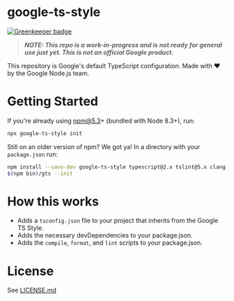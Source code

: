 # google-ts-style

[![Greenkeeper badge](https://badges.greenkeeper.io/google/ts-style.svg)](https://greenkeeper.io/)

> ***NOTE: This repo is a work-in-progress and is not ready for general use just yet. This is not an official Google product.***

This repository is Google's default TypeScript configuration. Made with ❤️ by the Google Node.js team.

# Getting Started

If you're already using npm@5.3+ (bundled with Node 8.3+), run:
```sh
npx google-ts-style init
```

Still on an older version of npm? We got ya! In a directory with your `package.json` run:

```sh
npm install --save-dev google-ts-style typescript@2.x tslint@5.x clang-format@1.x
$(npm bin)/gts --init
```

# How this works
- Adds a `tsconfig.json` file to your project that inherits from the Google TS Style.
- Adds the necessary devDependencies to your package.json.
- Adds the `compile`, `format`, and `lint` scripts to your package.json.

# License
See [LICENSE.md](LICENSE.md)
